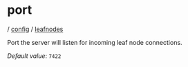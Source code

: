 # port

/ [config](reference/server-config/index.md) / [leafnodes](reference/server-config/config/leafnodes/index.md) 

Port the server will listen for incoming leaf node
connections.

*Default value*: `7422`
